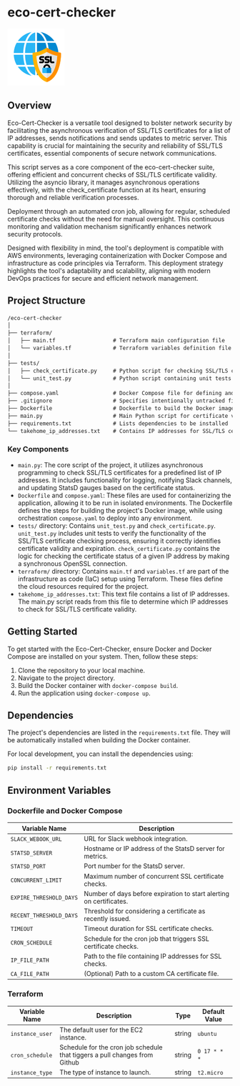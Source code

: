 # eco-cert-checker
![SSL Certificate Check](misc/ssl.png)

## Overview

Eco-Cert-Checker is a versatile tool designed to bolster network security by facilitating the asynchronous verification of SSL/TLS certificates for a list of IP addresses, sends notifications and sends updates to metric server. This capability is crucial for maintaining the security and reliability of SSL/TLS certificates, essential components of secure network communications.

This script serves as a core component of the eco-cert-checker suite, offering efficient and concurrent checks of SSL/TLS certificate validity. Utilizing the asyncio library, it manages asynchronous operations effectively, with the check_certificate function at its heart, ensuring thorough and reliable verification processes.

Deployment through an automated cron job, allowing for regular, scheduled certificate checks without the need for manual oversight. This continuous monitoring and validation mechanism significantly enhances network security protocols.

Designed with flexibility in mind, the tool's deployment is compatible with AWS environments, leveraging containerization with Docker Compose and infrastructure as code principles via Terraform. This deployment strategy highlights the tool's adaptability and scalability, aligning with modern DevOps practices for secure and efficient network management.

## Project Structure

```txt
/eco-cert-checker
│
├── terraform/
│   ├── main.tf                  # Terraform main configuration file
│   └── variables.tf             # Terraform variables definition file
│
├── tests/
│   ├── check_certificate.py     # Python script for checking SSL/TLS certificate status
│   └── unit_test.py             # Python script containing unit tests for the project
│
├── compose.yaml                 # Docker Compose file for defining and running multi-container Docker applications
├── .gitignore                   # Specifies intentionally untracked files to ignore
├── Dockerfile                   # Dockerfile to build the Docker image for the project
├── main.py                      # Main Python script for certificate verification
├── requirements.txt             # Lists dependencies to be installed
└── takehome_ip_addresses.txt    # Contains IP addresses for SSL/TLS certificate verification

```

### Key Components
- `main.py`: The core script of the project, it utilizes asynchronous programming to check SSL/TLS certificates for a predefined list of IP addresses. It includes functionality for logging, notifying Slack channels, and updating StatsD gauges based on the certificate status.
- `Dockerfile` and `compose.yaml`: These files are used for containerizing the application, allowing it to be run in isolated environments. The Dockerfile defines the steps for building the project's Docker image, while using orchestration `compose.yaml` to deploy into any environment.
- `tests/` directory: Contains `unit_test.py` and `check_certificate.py`. `unit_test.py` includes unit tests to verify the functionality of the SSL/TLS certificate checking process, ensuring it correctly identifies certificate validity and expiration. `check_certificate.py` contains the logic for checking the certificate status of a given IP address by making a synchronous OpenSSL connection.
- `terraform/` directory: Contains `main.tf` and `variables.tf` are part of the infrastructure as code (IaC) setup using Terraform. These files define the cloud resources required for the project.
- `takehome_ip_addresses.txt`: This text file contains a list of IP addresses. The main.py script reads from this file to determine which IP addresses to check for SSL/TLS certificate validity​​.

## Getting Started
To get started with the Eco-Cert-Checker, ensure Docker and Docker Compose are installed on your system. Then, follow these steps:

1. Clone the repository to your local machine.
2. Navigate to the project directory.
3. Build the Docker container with `docker-compose build`.
4. Run the application using `docker-compose up`.

## Dependencies
The project's dependencies are listed in the `requirements.txt` file. They will be automatically installed when building the Docker container.

For local development, you can install the dependencies using:

```bash
pip install -r requirements.txt
```
## Environment Variables

### Dockerfile and Docker Compose

| Variable Name           | Description                                                         |
|-------------------------|---------------------------------------------------------------------|
| `SLACK_WEBOOK_URL`      | URL for Slack webhook integration.                                  |
| `STATSD_SERVER`         | Hostname or IP address of the StatsD server for metrics.            |
| `STATSD_PORT`           | Port number for the StatsD server.                                  |
| `CONCURRENT_LIMIT`      | Maximum number of concurrent SSL certificate checks.                |
| `EXPIRE_THRESHOLD_DAYS` | Number of days before expiration to start alerting on certificates. |
| `RECENT_THRESHOLD_DAYS` | Threshold for considering a certificate as recently issued.         |
| `TIMEOUT`               | Timeout duration for SSL certificate checks.                        |
| `CRON_SCHEDULE`         | Schedule for the cron job that triggers SSL certificate checks.     |
| `IP_FILE_PATH`          | Path to the file containing IP addresses for SSL checks.            |
| `CA_FILE_PATH`          | (Optional) Path to a custom CA certificate file.                    |

### Terraform

| Variable Name    | Description                                                                   | Type   | Default Value |
|------------------|-------------------------------------------------------------------------------|--------|---------------|
| `instance_user`  | The default user for the EC2 instance.                                        | string | `ubuntu`      |
| `cron_schedule`  | Schedule for the cron job schedule that tiggers a pull changes from Github    | string | `0 17 * * *`  |
| `instance_type`  | The type of instance to launch.                                               | string | `t2.micro`    |
